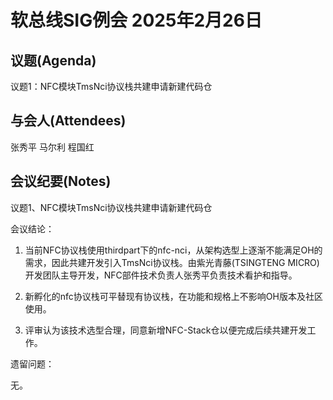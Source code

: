 # 软总线SIG例会 2025年2月26日

## 议题(Agenda)
议题1：NFC模块TmsNci协议栈共建申请新建代码仓 

## 与会人(Attendees)
张秀平 马尔利 程国红

## 会议纪要(Notes)
议题1、NFC模块TmsNci协议栈共建申请新建代码仓 

会议结论：

1. 当前NFC协议栈使用thirdpart下的nfc-nci，从架构选型上逐渐不能满足OH的需求，因此共建开发引入TmsNci协议栈。由紫光青藤(TSINGTENG MICRO)开发团队主导开发，NFC部件技术负责人张秀平负责技术看护和指导。 

2. 新孵化的nfc协议栈可平替现有协议栈，在功能和规格上不影响OH版本及社区使用。 

3. 评审认为该技术选型合理，同意新增NFC-Stack仓以便完成后续共建开发工作。 

遗留问题： 

无。
